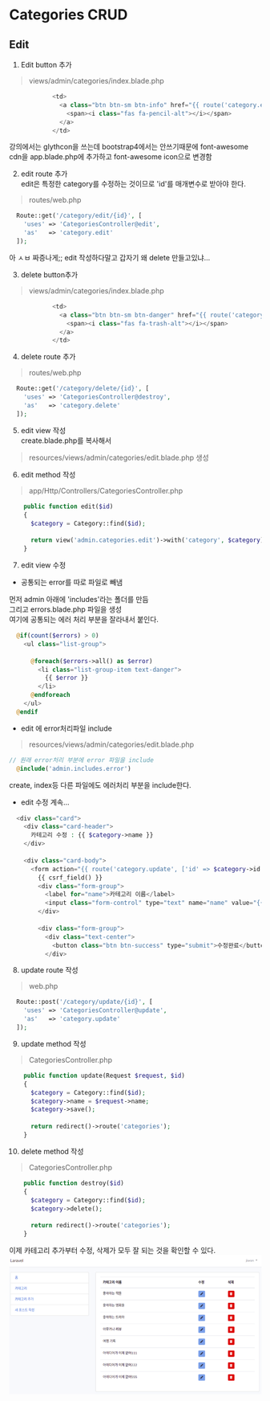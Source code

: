 # Categories CRUD

## Edit

1. Edit button 추가  
> views/admin/categories/index.blade.php
```php
            <td>
              <a class="btn btn-sm btn-info" href="{{ route('category.edit', ['id' => $category->id ]) }}">
                <span><i class="fas fa-pencil-alt"></i></span>
              </a>
            </td>
```
강의에서는 glythcon을 쓰는데 bootstrap4에서는 안쓰기때문에 font-awesome cdn을
app.blade.php에 추가하고 font-awesome icon으로 변경함

2. edit route 추가  
edit은 특정한 category를 수정하는 것이므로 'id'를 매개변수로 받아야 한다.  
> routes/web.php
```php
  Route::get('/category/edit/{id}', [
    'uses' => 'CategoriesController@edit',
    'as'   => 'category.edit'
  ]);
```

아 ㅅㅂ 짜증나게;; edit 작성하다말고 갑자기 왜 delete 만들고있냐...

3. delete button추가  
> views/admin/categories/index.blade.php
```php
            <td>
              <a class="btn btn-sm btn-danger" href="{{ route('category.delete', ['id' => $category->id ]) }}">
                <span><i class="fas fa-trash-alt"></i></span>
              </a>
            </td>
```
4. delete route 추가  
> routes/web.php
```php
  Route::get('/category/delete/{id}', [
    'uses' => 'CategoriesController@destroy',
    'as'   => 'category.delete'
  ]);
```

5. edit view 작성  
create.blade.php를 복사해서 
> resources/views/admin/categories/edit.blade.php 생성  

6. edit method 작성  
> app/Http/Controllers/CategoriesController.php
```php
    public function edit($id)
    {
      $category = Category::find($id);

      return view('admin.categories.edit')->with('category', $category); 
    }
```
7. edit view 수정  

- 공통되는 error를 따로 파일로 빼냄  

먼저 admin 아래에 'includes'라는 폴더를 만듬  
그리고 errors.blade.php 파일을 생성  
여기에 공통되는 에러 처리 부분을 잘라내서 붙인다.  
```php
  @if(count($errors) > 0)
    <ul class="list-group">

      @foreach($errors->all() as $error)
        <li class="list-group-item text-danger">
          {{ $error }}
        </li>
      @endforeach
    </ul>
  @endif
```
- edit 에 error처리파일 include
> resources/views/admin/categories/edit.blade.php 
```php
// 원래 error처리 부분에 error 파일을 include
  @include('admin.includes.error')
```
create, index등 다른 파일에도 에러처리 부분을 include한다.  

- edit 수정 계속...
```php
  <div class="card">
    <div class="card-header">
      카테고리 수정 : {{ $category->name }}
    </div>
    
    <div class="card-body">
      <form action="{{ route('category.update', ['id' => $category->id ]) }}" method="post">
        {{ csrf_field() }}
        <div class="form-group">
          <label for="name">카테고리 이름</label>
          <input class="form-control" type="text" name="name" value="{{ $category->name }}">
        </div>

        <div class="form-group">
          <div class="text-center">
            <button class="btn btn-success" type="submit">수정완료</button>
          </div>
```
8. update route 작성  
> web.php
```php
  Route::post('/category/update/{id}', [
    'uses' => 'CategoriesController@update',
    'as'   => 'category.update'
  ]);
```
9. update method 작성  
> CategoriesController.php
```php
    public function update(Request $request, $id)
    {
      $category = Category::find($id);
      $category->name = $request->name;
      $category->save();

      return redirect()->route('categories'); 
    }
```
10. delete method 작성  
> CategoriesController.php
```php
    public function destroy($id)
    {
      $category = Category::find($id);
      $category->delete();

      return redirect()->route('categories');
    }
```

이제 카테고리 추가부터 수정, 삭제가 모두 잘 되는 것을 확인할 수 있다.  
![img](./blog04.png)  


